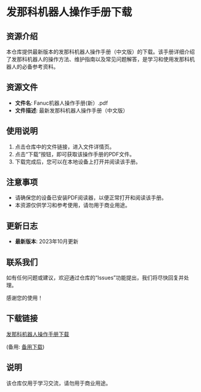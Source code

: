 # 发那科机器人操作手册下载

## 资源介绍

本仓库提供最新版本的发那科机器人操作手册（中文版）的下载。该手册详细介绍了发那科机器人的操作方法、维护指南以及常见问题解答，是学习和使用发那科机器人的必备参考资料。

## 资源文件

- **文件名**: Fanuc机器人操作手册(新）.pdf
- **文件描述**: 最新发那科机器人操作手册（中文版）

## 使用说明

1. 点击仓库中的文件链接，进入文件详情页。
2. 点击“下载”按钮，即可获取该操作手册的PDF文件。
3. 下载完成后，您可以在本地设备上打开并阅读该手册。

## 注意事项

- 请确保您的设备已安装PDF阅读器，以便正常打开和阅读该手册。
- 本资源仅供学习和参考使用，请勿用于商业用途。

## 更新日志

- **最新版本**: 2023年10月更新

## 联系我们

如有任何问题或建议，欢迎通过仓库的“Issues”功能提出，我们将尽快回复并处理。

感谢您的使用！

## 下载链接
[发那科机器人操作手册下载](https://pan.quark.cn/s/d3eab868db11) 

(备用: [备用下载](https://pan.baidu.com/s/1o1GuTOxbRFJL4oOoyDOUyw?pwd=1234))

## 说明

该仓库仅用于学习交流，请勿用于商业用途。
